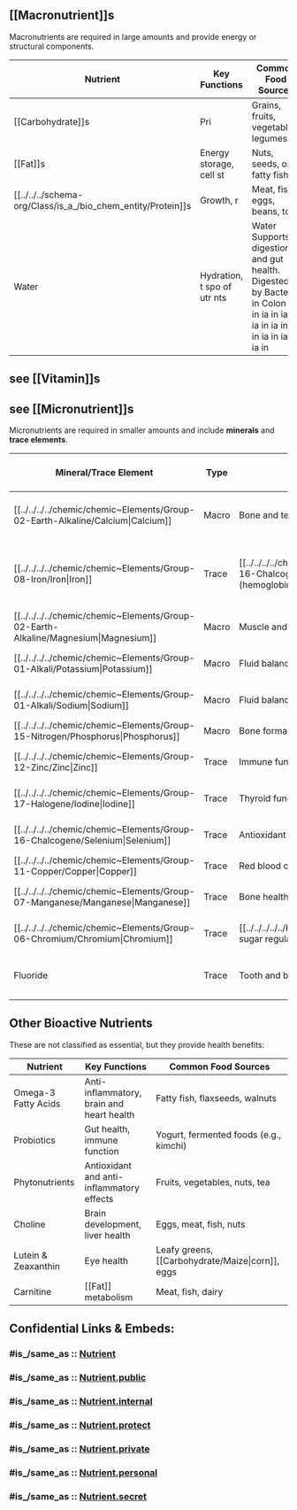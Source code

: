 
## [[Macronutrient]]s 

Macronutrients are required in large amounts and provide energy or structural components.

| Nutrient          | Key Functions                                                               | Common Food Sources                                                                                                                      |                                  |
| ----------------- | --------------------------------------------------------------------------- | ---------------------------------------------------------------------------------------------------------------------------------------- | -------------------------------- |
| [[Carbohydrate]]s | Pri                                                                         | Grains, fruits, vegetables, legumes                                                                                                      |                                  |
| [[Fat]]s          | Energy storage, cell st                                                     | Nuts, seeds, oils, fatty fish                                                                                                            |                                  |
| [[../../../schema-org/Class/is_a_/bio_chem_entity/Protein]]s      | Growth, r                                                                   | Meat, fish, eggs, beans, tofu                                                                                                            |                                  |
| Water             | Hydration, t                                          spo    of   utr   nts | Water Supports digestion and gut health. <br>Digested by Bacteria in Colon ia in  ia in  ia in  ia in  ia in  ia in  ia in  ia in  ia in | Whole grains, fruits, vegetables |

## see [[Vitamin]]s 

## see [[Micronutrient]]s 

Micronutrients are required in smaller amounts and include **minerals** and **trace elements**.

| Mineral/Trace Element                                                               | Type  | Key Functions                                                                                            | Common Food Sources                                                 | Inhibitors                     | Activators                  |
| ----------------------------------------------------------------------------------- | ----- | -------------------------------------------------------------------------------------------------------- | ------------------------------------------------------------------- | ------------------------------ | --------------------------- |
| [[../../../../chemic/chemic~Elements/Group-02-Earth-Alkaline/Calcium\|Calcium]]     | Macro | Bone and teeth health, muscle contraction                                                                | Dairy, fortified plant-based milk, kale                             |                                |                             |
| [[../../../../chemic/chemic~Elements/Group-08-Iron/Iron\|Iron]]                     | Trace | [[../../../../chemic/chemic~Elements/Group-16-Chalcogene/Oxygen\|Oxygen]] transport (hemoglobin), energy | Red meat, spinach, lentils, iron salt of fumaric acid (_FeC4H2O4_). | tannins, calcium, and phytates | [[Vitamin/Vitamin_C\|VitC]] |
| [[../../../../chemic/chemic~Elements/Group-02-Earth-Alkaline/Magnesium\|Magnesium]] | Macro | Muscle and nerve function, bone health                                                                   | Nuts, seeds, leafy greens                                           |                                |                             |
| [[../../../../chemic/chemic~Elements/Group-01-Alkali/Potassium\|Potassium]]         | Macro | Fluid balance, muscle and nerve function                                                                 | Bananas, potatoes, beans                                            |                                |                             |
| [[../../../../chemic/chemic~Elements/Group-01-Alkali/Sodium\|Sodium]]               | Macro | Fluid balance, nerve signaling                                                                           | Salt, processed foods                                               |                                |                             |
| [[../../../../chemic/chemic~Elements/Group-15-Nitrogen/Phosphorus\|Phosphorus]]     | Macro | Bone formation, energy production (ATP)                                                                  | Meat, dairy, fish                                                   |                                |                             |
| [[../../../../chemic/chemic~Elements/Group-12-Zinc/Zinc\|Zinc]]                     | Trace | Immune function, wound healing                                                                           | Shellfish, seeds, whole grains                                      |                                |                             |
| [[../../../../chemic/chemic~Elements/Group-17-Halogene/Iodine\|Iodine]]             | Trace | Thyroid function, hormone synthesis                                                                      | Iodized salt, seaweed, fish                                         |                                |                             |
| [[../../../../chemic/chemic~Elements/Group-16-Chalcogene/Selenium\|Selenium]]       | Trace | Antioxidant protection, thyroid function                                                                 | Brazil nuts, seafood, eggs                                          |                                |                             |
| [[../../../../chemic/chemic~Elements/Group-11-Copper/Copper\|Copper]]               | Trace | Red blood cell production, energy                                                                        | Shellfish, nuts, seeds                                              |                                |                             |
| [[../../../../chemic/chemic~Elements/Group-07-Manganese/Manganese\|Manganese]]      | Trace | Bone health, enzyme cofactor                                                                             | Whole grains, nuts, leafy greens                                    |                                |                             |
| [[../../../../chemic/chemic~Elements/Group-06-Chromium/Chromium\|Chromium]]         | Trace | [[../../../../../Knowledge/Biology/Blood\|Blood]] sugar regulation                                       | Broccoli, whole grains, meats                                       |                                |                             |
| Fluoride                                                                            | Trace | Tooth and bone health                                                                                    | Fluoridated water, tea, seafood, tooth-paste                        |                                |                             |

## Other Bioactive Nutrients 

These are not classified as essential, but they provide health benefits:

| Nutrient            | Key Functions                             | Common Food Sources                    |
| ------------------- | ----------------------------------------- | -------------------------------------- |
| Omega-3 Fatty Acids | Anti-inflammatory, brain and heart health | Fatty fish, flaxseeds, walnuts         |
| Probiotics          | Gut health, immune function               | Yogurt, fermented foods (e.g., kimchi) |
| Phytonutrients      | Antioxidant and anti-inflammatory effects | Fruits, vegetables, nuts, tea          |
| Choline             | Brain development, liver health           | Eggs, meat, fish, nuts                 |
| Lutein & Zeaxanthin | Eye health                                | Leafy greens, [[Carbohydrate/Maize\|corn]], eggs               |
| Carnitine           | [[Fat]] metabolism                            | Meat, fish, dairy                      |


## Confidential Links & Embeds: 

### #is_/same_as :: [Nutrient](/_Standards/bio/Metabolism/Nutrition/Nutrient.md) 

### #is_/same_as :: [Nutrient.public](/_public/bio/Metabolism/Nutrition/Nutrient.public.md) 

### #is_/same_as :: [Nutrient.internal](/_internal/bio/Metabolism/Nutrition/Nutrient.internal.md) 

### #is_/same_as :: [Nutrient.protect](/_protect/bio/Metabolism/Nutrition/Nutrient.protect.md) 

### #is_/same_as :: [Nutrient.private](/_private/bio/Metabolism/Nutrition/Nutrient.private.md) 

### #is_/same_as :: [Nutrient.personal](/_personal/bio/Metabolism/Nutrition/Nutrient.personal.md) 

### #is_/same_as :: [Nutrient.secret](/_secret/bio/Metabolism/Nutrition/Nutrient.secret.md)


